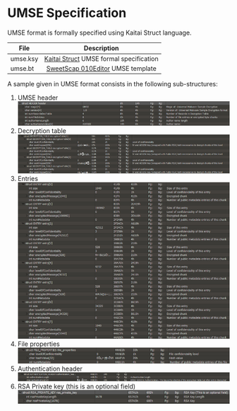 # UMSE Specification

UMSE format is formally specified using Kaitai Struct language.  

| File                  | Description                                                                |
| --------------------- |:--------------------------------------------------------------------------:|
| umse.ksy              | [Kaitai Struct](https://kaitai.io/) UMSE formal specification              |
| umse.bt               | [SweetScap 010Editor](https://www.sweetscape.com/010editor/) UMSE template |

A sample given in UMSE format consists in the following sub-structures:  

1. UMSE header  
![alt text](../Master%20Thesis/figures/UMSEHeader.png "UMSE header")  
2. Decryption table  
![alt text](../Master%20Thesis/figures/UMSEDT.png "Decryption table")  
3. Entries  
![alt text](../Master%20Thesis/figures/UMSEEntries.png "Entries")  
4. File properties  
![alt text](../Master%20Thesis/figures/UMSEFP.png "File properties")  
5. Authentication header  
![alt text](../Master%20Thesis/figures/UMSEAH.png "Authentication header")  
6. RSA Private key (this is an optional field)  
![alt text](../Master%20Thesis/figures/UMSEPK.png "RSA Private key")  
